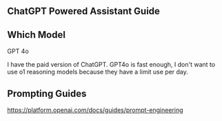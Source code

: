 ## ChatGPT Powered Assistant Guide

## Which Model

GPT 4o

I have the paid version of ChatGPT. GPT4o is fast enough, I don't want to use o1 reasoning models because they have a limit use per day.

## Prompting Guides

https://platform.openai.com/docs/guides/prompt-engineering